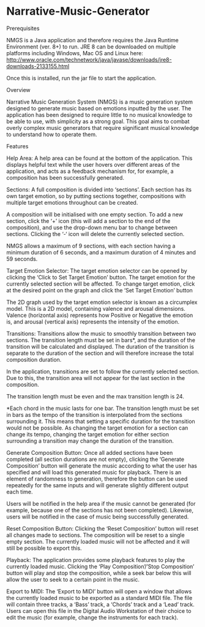 # Narrative-Music-Generator
Prerequisites

NMGS is a Java application and therefore requires the Java Runtime Environment (ver. 8+) to run. JRE 8 can be downloaded on multiple platforms including Windows, Mac OS and Linux here: http://www.oracle.com/technetwork/java/javase/downloads/jre8-downloads-2133155.html

Once this is installed, run the jar file to start the application.

Overview

Narrative Music Generation System (NMGS) is a music generation system designed to generate music based on emotions inputted by the user. The application has been designed to require little to no musical knowledge to be able to use, with simplicity as a strong goal. This goal aims to combat overly complex music generators that require significant musical knowledge to understand how to operate them.

Features

Help Area:
A help area can be found at the bottom of the application. This displays helpful text while the user hovers over different areas of the application, and acts as a feedback mechanism for, for example, a composition has been successfully generated.

Sections:
A full composition is divided into ‘sections’. Each section has its own target emotion, so by putting sections together, compositions with multiple target emotions throughout can be created.

A composition will be initialised with one empty section. To add a new section, click the ‘+’ icon (this will add a section to the end of the composition), and use the drop-down menu bar to change between sections. Clicking the ‘-‘ icon will delete the currently selected section.

NMGS allows a maximum of 9 sections, with each section having a minimum duration of 6 seconds, and a maximum duration of 4 minutes and 59 seconds.

Target Emotion Selector:
The target emotion selector can be opened by clicking the ‘Click to Set Target Emotion’ button. The target emotion for the currently selected section will be affected. To change target emotion, click at the desired point on the graph and click the ‘Set Target Emotion’ button

The 2D graph used by the target emotion selector is known as a circumplex model. This is a 2D model, containing valence and arousal dimensions. Valence (horizontal axis) represents how Positive or Negative the emotion is, and arousal (vertical axis) represents the intensity of the emotion.

Transitions:
Transitions allow the music to smoothly transition between two sections. The transition length must be set in bars*, and the duration of the transition will be calculated and displayed. The duration of the transition is separate to the duration of the section and will therefore increase the total composition duration.

In the application, transitions are set to follow the currently selected section. Due to this, the transition area will not appear for the last section in the composition.

The transition length must be even and the max transition length is 24.

*Each chord in the music lasts for one bar. The transition length must be set in bars as the tempo of the transition is interpolated from the sections surrounding it. This means that setting a specific duration for the transition would not be possible. As changing the target emotion for a section can change its tempo, changing the target emotion for either section surrounding a transition may change the duration of the transition.

Generate Composition Button:
Once all added sections have been completed (all section durations are not empty), clicking the ‘Generate Composition’ button will generate the music according to what the user has specified and will load this generated music for playback. There is an element of randomness to generation, therefore the button can be used repeatedly for the same inputs and will generate slightly different output each time.

Users will be notified in the help area if the music cannot be generated (for example, because one of the sections has not been completed). Likewise, users will be notified in the case of music being successfully generated.

Reset Composition Button:
Clicking the ‘Reset Composition’ button will reset all changes made to sections. The composition will be reset to a single empty section. The currently loaded music will not be affected and it will still be possible to export this.

Playback:
The application provides some playback features to play the currently loaded music. Clicking the ‘Play Composition’/’Stop Composition’ button will play and stop the composition, while a seek bar below this will allow the user to seek to a certain point in the music.

Export to MIDI:
The ‘Export to MIDI’ button will open a window that allows the currently loaded music to be exported as a standard MIDI file. The file will contain three tracks, a ‘Bass’ track, a ‘Chords’ track and a ‘Lead’ track. Users can open this file in the Digital Audio Workstation of their choice to edit the music (for example, change the instruments for each track).
